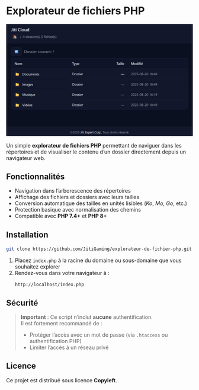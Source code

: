 # Explorateur de fichiers PHP

![Explorateur de fichiers PHP](https://raw.githubusercontent.com/JitiGaming/explorateur-de-fichier-php/refs/heads/main/explorateur-de-fichier-php.jpg)

Un simple **explorateur de fichiers PHP** permettant de naviguer dans les répertoires et de visualiser le contenu d’un dossier directement depuis un navigateur web.

## Fonctionnalités

- Navigation dans l’arborescence des répertoires  
- Affichage des fichiers et dossiers avec leurs tailles  
- Conversion automatique des tailles en unités lisibles (_Ko_, _Mo_, _Go_, etc.)  
- Protection basique avec normalisation des chemins  
- Compatible avec **PHP 7.4+** et **PHP 8+**

## Installation

```bash
git clone https://github.com/JitiGaming/explorateur-de-fichier-php.git
```

1. Placez `index.php` à la racine du domaine ou sous-domaine que vous souhaitez explorer  
2. Rendez-vous dans votre navigateur à :
   ```
   http://localhost/index.php
   ```

## Sécurité

> **Important** : Ce script n’inclut **aucune** authentification.  
> Il est fortement recommandé de :
> - Protéger l’accès avec un mot de passe (via `.htaccess` ou authentification PHP)  
> - Limiter l’accès à un réseau privé

## Licence

Ce projet est distribué sous licence **Copyleft**.

